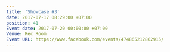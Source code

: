 ```yaml
---
title: 'Showcase #3'
date: 2017-07-17 08:29:00 +07:00
position: 41
Event date: 2017-07-20 00:00:00 +07:00
Venue: Rec Room
Event URL: https://www.facebook.com/events/474865212862915/
---
```


